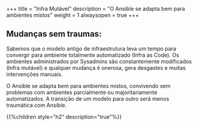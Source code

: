 +++
title = "Infra Mutável"
description = "O Ansible se adapta bem para ambientes mistos"
weight = 1
alwaysopen = true
+++

## Mudanças sem traumas:

Sabemos que o modelo antigo de infraestrutura leva um tempo para convergir para ambiente totalmente automatizado (Infra as Code). Os ambientes administrados por Sysadmins são constantemente modificados (Infra mutável) e qualquer mudança é onerosa, gera desgastes e muitas intervenções manuais.

O Ansible se adapta bem para ambientes mistos, convivendo sem problemas com ambientes parcialmente ou majoritariamente automatizados. A transição de um modelo para outro será menos traumática com Ansible.

{{%children style="h2" description="true"%}}
